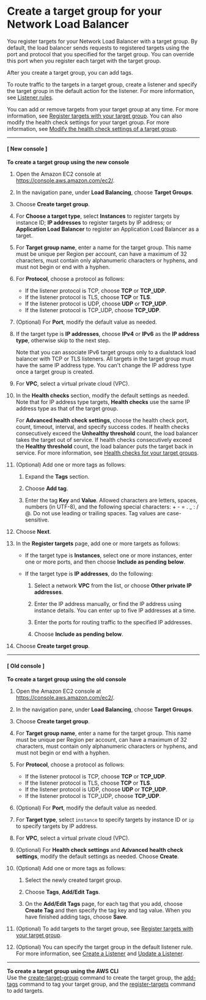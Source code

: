 # Create a target group for your Network Load Balancer<a name="create-target-group"></a>

You register targets for your Network Load Balancer with a target group\. By default, the load balancer sends requests to registered targets using the port and protocol that you specified for the target group\. You can override this port when you register each target with the target group\.

After you create a target group, you can add tags\.

To route traffic to the targets in a target group, create a listener and specify the target group in the default action for the listener\. For more information, see [Listener rules](load-balancer-listeners.md#listener-rules)\.

You can add or remove targets from your target group at any time\. For more information, see [Register targets with your target group](target-group-register-targets.md)\. You can also modify the health check settings for your target group\. For more information, see [Modify the health check settings of a target group](target-group-health-checks.md#modify-health-check-settings)\.

------
#### [ New console ]

**To create a target group using the new console**

1. Open the Amazon EC2 console at [https://console\.aws\.amazon\.com/ec2/](https://console.aws.amazon.com/ec2/)\.

1. In the navigation pane, under **Load Balancing**, choose **Target Groups**\.

1. Choose **Create target group**\.

1. For **Choose a target type**, select **Instances** to register targets by instance ID; **IP addresses** to register targets by IP address; or **Application Load Balancer** to register an Application Load Balancer as a target\.

1. For **Target group name**, enter a name for the target group\. This name must be unique per Region per account, can have a maximum of 32 characters, must contain only alphanumeric characters or hyphens, and must not begin or end with a hyphen\.

1. For **Protocol**, choose a protocol as follows:
   + If the listener protocol is TCP, choose **TCP** or **TCP\_UDP**\.
   + If the listener protocol is TLS, choose **TCP** or **TLS**\.
   + If the listener protocol is UDP, choose **UDP** or **TCP\_UDP**\.
   + If the listener protocol is TCP\_UDP, choose **TCP\_UDP**\.

1. \(Optional\) For **Port**, modify the default value as needed\.

1. If the target type is **IP addresses**, choose **IPv4** or **IPv6** as the **IP address type**, otherwise skip to the next step\.

   Note that you can associate IPv6 target groups only to a dualstack load balancer with TCP or TLS listeners\. All targets in the target group must have the same IP address type\. You can't change the IP address type once a target group is created\.

1. For **VPC**, select a virtual private cloud \(VPC\)\.

1. In the **Health checks** section, modify the default settings as needed\. Note that for IP address type targets, **Health checks** use the same IP address type as that of the target group\. 

   For **Advanced health check settings**, choose the health check port, count, timeout, interval, and specify success codes\. If health checks consecutively exceed the **Unhealthy threshold** count, the load balancer takes the target out of service\. If health checks consecutively exceed the **Healthy threshold** count, the load balancer puts the target back in service\. For more information, see [Health checks for your target groups](target-group-health-checks.md)\.

1. \(Optional\) Add one or more tags as follows:

   1. Expand the **Tags** section\.

   1. Choose **Add tag**\.

   1. Enter the tag **Key** and **Value**\. Allowed characters are letters, spaces, numbers \(in UTF\-8\), and the following special characters: \+ \- = \. \_ : / @\. Do not use leading or trailing spaces\. Tag values are case\-sensitive\.

1. Choose **Next**\.

1. In the **Register targets** page, add one or more targets as follows:
   + If the target type is **Instances**, select one or more instances, enter one or more ports, and then choose **Include as pending below**\.
   + If the target type is **IP addresses**, do the following:

     1. Select a network **VPC** from the list, or choose **Other private IP addresses**\.

     1. Enter the IP address manually, or find the IP address using instance details\. You can enter up to five IP addresses at a time\.

     1. Enter the ports for routing traffic to the specified IP addresses\. 

     1. Choose **Include as pending below**\. 

1. Choose **Create target group**\.

------
#### [ Old console ]

**To create a target group using the old console**

1. Open the Amazon EC2 console at [https://console\.aws\.amazon\.com/ec2/](https://console.aws.amazon.com/ec2/)\.

1. In the navigation pane, under **Load Balancing**, choose **Target Groups**\.

1. Choose **Create target group**\.

1. For **Target group name**, enter a name for the target group\. This name must be unique per Region per account, can have a maximum of 32 characters, must contain only alphanumeric characters or hyphens, and must not begin or end with a hyphen\.

1. For **Protocol**, choose a protocol as follows:
   + If the listener protocol is TCP, choose **TCP** or **TCP\_UDP**\.
   + If the listener protocol is TLS, choose **TCP** or **TLS**\.
   + If the listener protocol is UDP, choose **UDP** or **TCP\_UDP**\.
   + If the listener protocol is TCP\_UDP, choose **TCP\_UDP**\.

1. \(Optional\) For **Port**, modify the default value as needed\.

1. For **Target type**, select `instance` to specify targets by instance ID or `ip` to specify targets by IP address\.

1. For **VPC**, select a virtual private cloud \(VPC\)\.

1. \(Optional\) For **Health check settings** and **Advanced health check settings**, modify the default settings as needed\. Choose **Create**\.

1. \(Optional\) Add one or more tags as follows:

   1. Select the newly created target group\.

   1. Choose **Tags**, **Add/Edit Tags**\.

   1. On the **Add/Edit Tags** page, for each tag that you add, choose **Create Tag** and then specify the tag key and tag value\. When you have finished adding tags, choose **Save**\.

1. \(Optional\) To add targets to the target group, see [Register targets with your target group](target-group-register-targets.md)\.

1. \(Optional\) You can specify the target group in the default listener rule\. For more information, see [Create a Listener](create-listener.md) and [Update a Listener](listener-update-rules.md)\.

------

**To create a target group using the AWS CLI**  
Use the [create\-target\-group](https://docs.aws.amazon.com/cli/latest/reference/elbv2/create-target-group.html) command to create the target group, the [add\-tags](https://docs.aws.amazon.com/cli/latest/reference/elbv2/add-tags.html) command to tag your target group, and the [register\-targets](https://docs.aws.amazon.com/cli/latest/reference/elbv2/register-targets.html) command to add targets\.